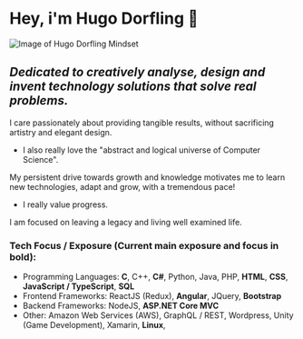 # Hey, i'm Hugo Dorfling 👋

![Image of Hugo Dorfling Mindset](https://media-exp1.licdn.com/dms/image/C4E16AQFsYyCdO-hniA/profile-displaybackgroundimage-shrink_350_1400/0?e=1602115200&v=beta&t=xu9KUSvCyufeKfx720EmhseBXBIxdv3WfGhMW5DLOQs)

## *Dedicated to creatively analyse, design and invent technology solutions that solve real problems.* 

I care passionately about providing tangible results,
without sacrificing artistry and 
elegant design.

- I also really love the "abstract and logical universe of Computer Science".

My persistent drive towards growth and knowledge motivates me to
learn new technologies,
adapt and 
grow,
with a tremendous pace!
- I really value progress.

I am focused on leaving a legacy and living well examined life.

### Tech Focus / Exposure (Current main exposure and focus in bold):
- Programming Languages: **C**, C++, **C#**, Python, Java, PHP, **HTML**, **CSS**, **JavaScript / TypeScript**, **SQL**
- Frontend Frameworks: ReactJS (Redux), **Angular**, JQuery, **Bootstrap**
- Backend Frameworks: NodeJS, **ASP.NET Core MVC**
- Other: Amazon Web Services (AWS), GraphQL / REST, Wordpress, Unity (Game Development), Xamarin, **Linux**,
